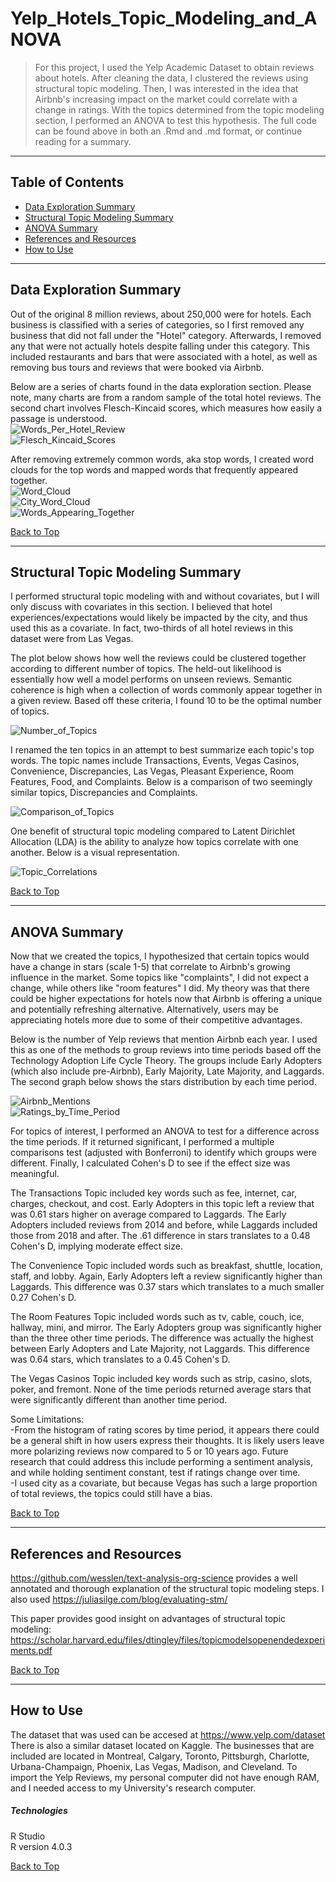 <a name="BackToTop"></a>

# Yelp_Hotels_Topic_Modeling_and_ANOVA

>For this project, I used the Yelp Academic Dataset to obtain reviews about hotels. After cleaning the data, I clustered the reviews using structural topic modeling. Then, I was interested in the idea that Airbnb's increasing impact on the market could correlate with a change in ratings. With the topics determined from the topic modeling section, I performed an ANOVA to test this hypothesis. The full code can be found above in both an .Rmd and .md format, or continue reading for a summary.


---


## Table of Contents
- [Data Exploration Summary](#Data_Exploration)
- [Structural Topic Modeling Summary](#Topic_Modeling)
- [ANOVA Summary](#ANOVA)
- [References and Resources](#References_and_Resources)
- [How to Use](#How_to_Use)


---


<a name="Data_Exploration"></a>  

## Data Exploration Summary
Out of the original 8 million reviews, about 250,000 were for hotels. Each business is classified with a series of categories, so I first removed any business that did not fall under the "Hotel" category. Afterwards, I removed any that were not actually hotels despite falling under this category. This included restaurants and bars that were associated with a hotel, as well as removing bus tours and reviews that were booked via Airbnb.  

Below are a series of charts found in the data exploration section. Please note, many charts are from a random sample of the total hotel reviews. The second chart involves Flesch-Kincaid scores, which measures how easily a passage is understood.   
![Words_Per_Hotel_Review](https://github.com/MichaelMazel/Yelp_Hotels_Topic_Modeling_and_ANOVA/blob/main/Yelp_Hotels_Topic_Modeling_and_ANOVA_files/figure-gfm/unnamed-chunk-13-2.png)  
![Flesch_Kincaid_Scores](https://github.com/MichaelMazel/Yelp_Hotels_Topic_Modeling_and_ANOVA/blob/main/Yelp_Hotels_Topic_Modeling_and_ANOVA_files/figure-gfm/unnamed-chunk-13-1.png)   

After removing extremely common words, aka stop words, I created word clouds for the top words and mapped words that frequently appeared together.  
![Word_Cloud](https://github.com/MichaelMazel/Yelp_Hotels_Topic_Modeling_and_ANOVA/blob/main/Yelp_Hotels_Topic_Modeling_and_ANOVA_files/figure-gfm/unnamed-chunk-21-1.png)  
![City_Word_Cloud](https://github.com/MichaelMazel/Yelp_Hotels_Topic_Modeling_and_ANOVA/blob/main/Yelp_Hotels_Topic_Modeling_and_ANOVA_files/figure-gfm/unnamed-chunk-22-1.png)  
![Words_Appearing_Together](https://github.com/MichaelMazel/Yelp_Hotels_Topic_Modeling_and_ANOVA/blob/main/Yelp_Hotels_Topic_Modeling_and_ANOVA_files/figure-gfm/unnamed-chunk-24-1.png)  

[Back to Top](#BackToTop)


---

<a name="Topic_Modeling"></a>

## Structural Topic Modeling Summary  
I performed structural topic modeling with and without covariates, but I will only discuss with covariates in this section. I believed that hotel experiences/expectations would likely be impacted by the city, and thus used this as a covariate. In fact, two-thirds of all hotel reviews in this dataset were from Las Vegas.  

The plot below shows how well the reviews could be clustered together according to different number of topics. The held-out likelihood is essentially how well a model performs on unseen reviews. Semantic coherence is high when a collection of words commonly appear together in a given review. Based off these criteria, I found 10 to be the optimal number of topics.

![Number_of_Topics](https://github.com/MichaelMazel/Yelp_Hotels_Topic_Modeling_and_ANOVA/blob/main/Yelp_Hotels_Topic_Modeling_and_ANOVA_files/figure-gfm/unnamed-chunk-43-1.png)  

I renamed the ten topics in an attempt to best summarize each topic's top words. The topic names include Transactions, Events, Vegas Casinos, Convenience, Discrepancies, Las Vegas, Pleasant Experience, Room Features, Food, and Complaints. Below is a comparison of two seemingly similar topics, Discrepancies and Complaints.   

![Comparison_of_Topics](https://github.com/MichaelMazel/Yelp_Hotels_Topic_Modeling_and_ANOVA/blob/main/Yelp_Hotels_Topic_Modeling_and_ANOVA_files/figure-gfm/unnamed-chunk-51-1.png)  

One benefit of structural topic modeling compared to Latent Dirichlet Allocation (LDA) is the ability to analyze how topics correlate with one another. Below is a visual representation.  

![Topic_Correlations](https://github.com/MichaelMazel/Yelp_Hotels_Topic_Modeling_and_ANOVA/blob/main/Yelp_Hotels_Topic_Modeling_and_ANOVA_files/figure-gfm/unnamed-chunk-55-1.png)  


[Back to Top](#BackToTop)


---

<a name="ANOVA"></a>

## ANOVA Summary

Now that we created the topics, I hypothesized that certain topics would have a change in stars (scale 1-5) that correlate to Airbnb's growing influence in the market. Some topics like "complaints", I did not expect a change, while others like "room features" I did. My theory was that there could be higher expectations for hotels now that Airbnb is offering a unique and potentially refreshing alternative. Alternatively, users may be appreciating hotels more due to some of their competitive advantages.  

Below is the number of Yelp reviews that mention Airbnb each year. I used this as one of the methods to group reviews into time periods based off the Technology Adoption Life Cycle Theory. The groups include Early Adopters (which also include pre-Airbnb), Early Majority, Late Majority, and Laggards. The second graph below shows the stars distribution by each time period.      

![Airbnb_Mentions](https://github.com/MichaelMazel/Yelp_Hotels_Topic_Modeling_and_ANOVA/blob/main/Yelp_Hotels_Topic_Modeling_and_ANOVA_files/figure-gfm/unnamed-chunk-57-1.png)   
![Ratings_by_Time_Period](https://github.com/MichaelMazel/Yelp_Hotels_Topic_Modeling_and_ANOVA/blob/main/Yelp_Hotels_Topic_Modeling_and_ANOVA_files/figure-gfm/unnamed-chunk-59-1.png)   

For topics of interest, I performed an ANOVA to test for a difference across the time periods. If it returned significant, I performed a multiple comparisons test (adjusted with Bonferroni) to identify which groups were different. Finally, I calculated Cohen's D to see if the effect size was meaningful.  

The Transactions Topic included key words such as fee, internet, car, charges, checkout, and cost. Early Adopters in this topic left a review that was 0.61 stars higher on average compared to Laggards. The Early Adopters included reviews from 2014 and before, while Laggards included those from 2018 and after. The .61 difference in stars translates to a 0.48 Cohen's D, implying moderate effect size.

The Convenience Topic included words such as breakfast, shuttle, location, staff, and lobby. Again, Early Adopters left a review significantly higher than Laggards. This difference was 0.37 stars which translates to a much smaller 0.27 Cohen's D.  

The Room Features Topic included words such as tv, cable, couch, ice, hallway, mini, and mirror. The Early Adopters group was significantly higher than the three other time periods. The difference was actually the highest between Early Adopters and Late Majority, not Laggards. This difference was 0.64 stars, which translates to a 0.45 Cohen's D.   

The Vegas Casinos Topic included key words such as strip, casino, slots, poker, and fremont. None of the time periods returned average stars that were significantly different than another time period.  


Some Limitations:  
-From the histogram of rating scores by time period, it appears there could be a general shift in how users express their thoughts. It is likely users leave more polarizing reviews now compared to 5 or 10 years ago. Future research that could address this include performing a sentiment analysis, and while holding sentiment constant, test if ratings change over time.    
-I used city as a covariate, but because Vegas has such a large proportion of total reviews, the topics could still have a bias.   


[Back to Top](#BackToTop)


---


<a name="References_and_Resources"></a>

## References and Resources  

https://github.com/wesslen/text-analysis-org-science provides a well annotated and thorough explanation of the structural topic modeling steps. I also used https://juliasilge.com/blog/evaluating-stm/  

This paper provides good insight on advantages of structural topic modeling: https://scholar.harvard.edu/files/dtingley/files/topicmodelsopenendedexperiments.pdf 

[Back to Top](#BackToTop)


---


<a name="How_to_Use"></a>

## How to Use
The dataset that was used can be accesed at https://www.yelp.com/dataset  
There is also a similar dataset located on Kaggle. The businesses that are included are located in Montreal, Calgary, Toronto, Pittsburgh, Charlotte, Urbana-Champaign, Phoenix, Las Vegas, Madison, and Cleveland. To import the Yelp Reviews, my personal computer did not have enough RAM, and I needed access to my University's research computer.

##### Technologies
R Studio  
R version 4.0.3

[Back to Top](#BackToTop)